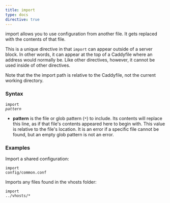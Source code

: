 ```yaml
---
title: import
type: docs
directive: true
---
```


import allows you to use configuration from another file. It gets replaced with the contents of that file.

This is a unique directive in that `import` can appear outside of a server block. In other words, it can appear at the top of a Caddyfile where an address would normally be. Like other directives, however, it cannot be used inside of other directives.

Note that the the import path is relative to the Caddyfile, not the current working directory.

### Syntax

<code class="block"><span class="hl-directive">import</span> <span class="hl-arg"><i>pattern</i></span></code>

*   **pattern** is the file or glob pattern (`*`) to include. Its contents will replace this line, as if that file's contents appeared here to begin with. This value is relative to the file's location. It is an error if a specific file cannot be found, but an empty glob pattern is not an error.

### Examples

Import a shared configuration:

<code class="block"><span class="hl-directive">import</span> <span class="hl-arg">config/common.conf</span></code>

Imports any files found in the vhosts folder:

<code class="block"><span class="hl-directive">import</span> <span class="hl-arg">../vhosts/*</span></code>
